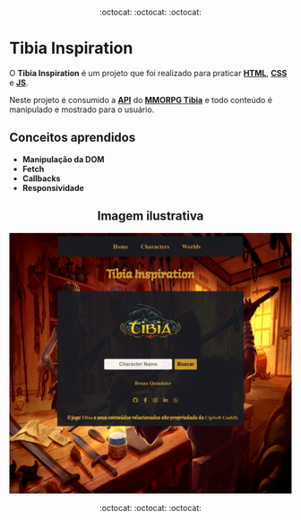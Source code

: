 <p align="center">
  :octocat: :octocat: :octocat:
</p>

# Tibia Inspiration

O **Tibia Inspiration** é um projeto que foi realizado para praticar [**HTML**](https://developer.mozilla.org/pt-BR/docs/Web/HTML), [**CSS**](https://developer.mozilla.org/pt-BR/docs/Web/CSS) e [**JS**](https://developer.mozilla.org/pt-BR/docs/Web/JavaScript).

Neste projeto é consumido a [**API**](http://https://www.redhat.com/pt-br/topics/api/what-are-application-programming-interfaces) do [**MMORPG Tibia**](http://tibia.com) e todo conteúdo é manipulado e mostrado para o usuário.

## Conceitos aprendidos

* **Manipulação da DOM**
* **Fetch**
* **Callbacks**
* **Responsividade**
<h2 align="center">Imagem ilustrativa</h2>
<p align="center">
  <img width="600" src="./assets/images/tibiainspiration_screenshot.png" alt="Imagem ilustrativa">
</p>

<p align="center">
  :octocat: :octocat: :octocat:
</p>

